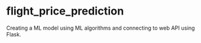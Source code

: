 # flight_price_prediction
Creating a ML model using ML algorithms and connecting to web API using Flask.
